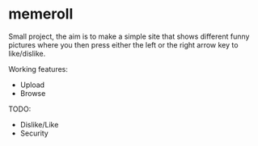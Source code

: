 # memeroll

Small project, the aim is to make a simple site that shows different funny pictures where you then press either the left or the right arrow key to like/dislike.

Working features:
* Upload
* Browse

TODO:
* Dislike/Like
* Security
